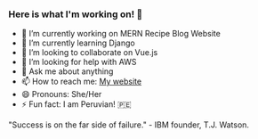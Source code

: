 ### Here is what I'm working on! 👋



- 🔭 I’m currently working on MERN Recipe Blog Website
- 🌱 I’m currently learning Django
- 👯 I’m looking to collaborate on Vue.js
- 🤔 I’m looking for help with AWS
- 💬 Ask me about anything
- 📫 How to reach me: <a href="jenniferehala.netlify.com"> My website </a>
- 😄 Pronouns: She/Her
- ⚡ Fun fact: I am Peruvian! 🇵🇪


"Success is on the far side of failure." - IBM founder, T.J. Watson.
